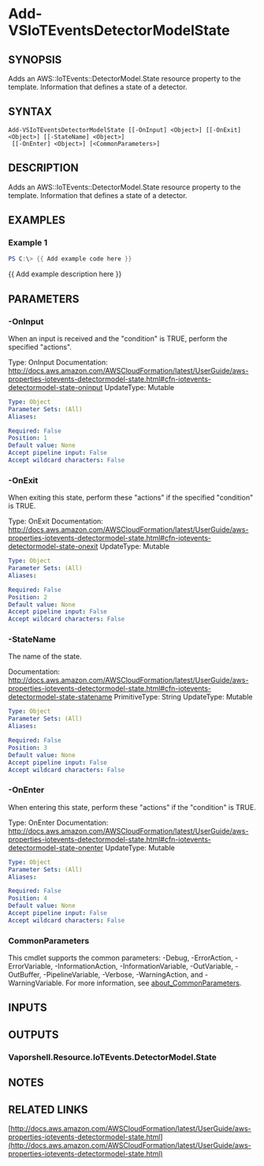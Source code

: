 # Add-VSIoTEventsDetectorModelState

## SYNOPSIS
Adds an AWS::IoTEvents::DetectorModel.State resource property to the template.
Information that defines a state of a detector.

## SYNTAX

```
Add-VSIoTEventsDetectorModelState [[-OnInput] <Object>] [[-OnExit] <Object>] [[-StateName] <Object>]
 [[-OnEnter] <Object>] [<CommonParameters>]
```

## DESCRIPTION
Adds an AWS::IoTEvents::DetectorModel.State resource property to the template.
Information that defines a state of a detector.

## EXAMPLES

### Example 1
```powershell
PS C:\> {{ Add example code here }}
```

{{ Add example description here }}

## PARAMETERS

### -OnInput
When an input is received and the "condition" is TRUE, perform the specified "actions".

Type: OnInput
Documentation: http://docs.aws.amazon.com/AWSCloudFormation/latest/UserGuide/aws-properties-iotevents-detectormodel-state.html#cfn-iotevents-detectormodel-state-oninput
UpdateType: Mutable

```yaml
Type: Object
Parameter Sets: (All)
Aliases:

Required: False
Position: 1
Default value: None
Accept pipeline input: False
Accept wildcard characters: False
```

### -OnExit
When exiting this state, perform these "actions" if the specified "condition" is TRUE.

Type: OnExit
Documentation: http://docs.aws.amazon.com/AWSCloudFormation/latest/UserGuide/aws-properties-iotevents-detectormodel-state.html#cfn-iotevents-detectormodel-state-onexit
UpdateType: Mutable

```yaml
Type: Object
Parameter Sets: (All)
Aliases:

Required: False
Position: 2
Default value: None
Accept pipeline input: False
Accept wildcard characters: False
```

### -StateName
The name of the state.

Documentation: http://docs.aws.amazon.com/AWSCloudFormation/latest/UserGuide/aws-properties-iotevents-detectormodel-state.html#cfn-iotevents-detectormodel-state-statename
PrimitiveType: String
UpdateType: Mutable

```yaml
Type: Object
Parameter Sets: (All)
Aliases:

Required: False
Position: 3
Default value: None
Accept pipeline input: False
Accept wildcard characters: False
```

### -OnEnter
When entering this state, perform these "actions" if the "condition" is TRUE.

Type: OnEnter
Documentation: http://docs.aws.amazon.com/AWSCloudFormation/latest/UserGuide/aws-properties-iotevents-detectormodel-state.html#cfn-iotevents-detectormodel-state-onenter
UpdateType: Mutable

```yaml
Type: Object
Parameter Sets: (All)
Aliases:

Required: False
Position: 4
Default value: None
Accept pipeline input: False
Accept wildcard characters: False
```

### CommonParameters
This cmdlet supports the common parameters: -Debug, -ErrorAction, -ErrorVariable, -InformationAction, -InformationVariable, -OutVariable, -OutBuffer, -PipelineVariable, -Verbose, -WarningAction, and -WarningVariable. For more information, see [about_CommonParameters](http://go.microsoft.com/fwlink/?LinkID=113216).

## INPUTS

## OUTPUTS

### Vaporshell.Resource.IoTEvents.DetectorModel.State
## NOTES

## RELATED LINKS

[http://docs.aws.amazon.com/AWSCloudFormation/latest/UserGuide/aws-properties-iotevents-detectormodel-state.html](http://docs.aws.amazon.com/AWSCloudFormation/latest/UserGuide/aws-properties-iotevents-detectormodel-state.html)

